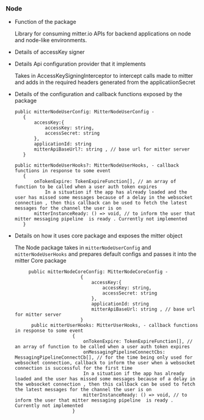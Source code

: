  ### Node
 * Function of the package
 
    Library for consuming mitter.io APIs for backend applications on node and node-like environments.
 
 * Details of accessKey signer
    
    
 * Details Api configuration provider that it implements
 
    Takes in AccessKeySigningInterceptor to intercept calls made to mitter and 
    adds in the required headers generated from the applicatiionSecret 
 
 * Details of the configuration and callback functions exposed by the package
     ```
    public mitterNodeUserConfig: MitterNodeUserConfig -  
        {
            accessKey:{
                accessKey: string,
                accessSecret: string
            }, 
            applicationId: string
            mitterApiBaseUrl?: string , // base url for mitter server
        }
    
    public mitterNodeUserHooks?: MitterNodeUserHooks, - callback functions in response to some event
        {
            onTokenExpire: TokenExpireFunction[], // an array of function to be called when a user auth token expires
                In a situation if the app has already loaded and the user has missed some messages because of a delay in the websocket connection , then this callback can be used to fetch the latest messages for the channel the user is on
            mitterInstanceReady: () => void, // to inform the user that mitter messaging pipeline  is ready . Currently not implemented 
        }
    
    ```  
 
 * Details on how it uses core package and exposes the mitter object 
 
    The Node package takes in  `mitterNodeUserConfig` and `mitterNodeUserHooks`
    and prepares default configs and passes it into the mitter Core package
     
    ```
         public mitterNodeCoreConfig: MitterNodeCoreConfig -  
                            {
                                accessKey:{
                                    accessKey: string,
                                    accessSecret: string
                                }, 
                                applicationId: string
                                mitterApiBaseUrl: string , // base url for mitter server
                            }
          public mitterUserHooks: MitterUserHooks, - callback functions in response to some event
                         {
                             onTokenExpire: TokenExpireFunction[], // an array of function to be called when a user auth token expires
                             onMessagingPipelineConnectCbs: MessagingPipelineConnectCb[], // for the time being only used for websocket connection, callback to inform the user when a websocket connection is successful for the first time
                             In a situation if the app has already loaded and the user has missed some messages because of a delay in the websocket connection , then this callback can be used to fetch the latest messages for the channel the user is on
                             mitterInstanceReady: () => void, // to inform the user that mitter messaging pipeline  is ready . Currently not implemented 
                         }
    
    ```
 
